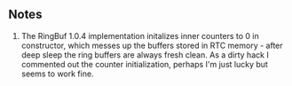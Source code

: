 ## Notes
1. The RingBuf 1.0.4 implementation initalizes inner counters to 0 in constructor,
    which messes up the buffers stored in RTC memory - after deep sleep the ring buffers are always fresh clean.
    As a dirty hack I commented out the counter initialization, perhaps I'm just lucky but seems to work fine.